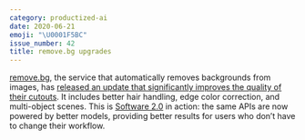 ```yaml
---
category: productized-ai
date: 2020-06-21
emoji: "\U0001F5BC"
issue_number: 42
title: remove.bg upgrades
---
```


[remove.bg](https://www.remove.bg/?utm_campaign=Dynamically%20Typed&utm_medium=email&utm_source=Revue%20newsletter), the service that automatically removes backgrounds from images, has [released an update that significantly improves the quality of their cutouts](https://www.remove.bg/b/introducing-remove-bg-x2?utm_campaign=remove.bg%20x2&utm_medium=organic&utm_source=twitter).
It includes better hair handling, edge color correction, and multi-object scenes.
This is [Software 2.0](https://medium.com/@karpathy/software-2-0-a64152b37c35?utm_campaign=Dynamically%20Typed&utm_medium=email&utm_source=Revue%20newsletter) in action: the same APIs are now powered by better models, providing better results for users who don’t have to change their workflow.